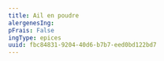 ```yaml
---
title: Ail en poudre
alergenesIng:
pFrais: False
ingType: epices
uuid: fbc84831-9204-40d6-b7b7-eed0bd122bd7
---
```

